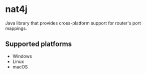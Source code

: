 # nat4j
Java library that provides cross-platform support for router's port mappings.
## Supported platforms
- Windows
- Linux
- macOS